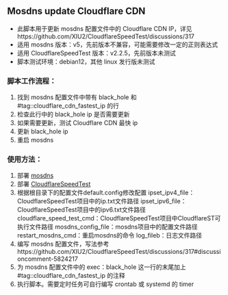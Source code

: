 ## Mosdns update Cloudflare CDN

- 此脚本用于更新 mosdns 配置文件中的 Cloudflare CDN IP，详见https://github.com/XIU2/CloudflareSpeedTest/discussions/317
- 适用 mosdns 版本：v5，先前版本不兼容，可能需要修改一定的正则表达式
- 适用 CloudflareSpeedTest 版本：v2.2.5，先前版本未测试
- 脚本测试环境：debian12，其他 linux 发行版未测试

### 脚本工作流程：

1. 找到 mosdns 配置文件中带有 black_hole 和#tag::cloudflare_cdn_fastest_ip 的行
2. 检查此行中的 black_hole ip 是否需要更新
3. 如果需要更新，测试 Cloudflare CDN 最快 ip
4. 更新 black_hole ip
5. 重启 mosdns

### 使用方法：

1. 部署 [mosdns](https://github.com/IrineSistiana/mosdns)
2. 部署 [CloudflareSpeedTest](https://github.com/XIU2/CloudflareSpeedTest)
3. 根据根目录下的配置文件default.config修改配置
   ipset_ipv4_file：CloudflareSpeedTest项目中的ip.txt文件路径
   ipset_ipv6_file：CloudflareSpeedTest项目中的ipv6.txt文件路径
   cloudflare_speed_test_cmd：CloudflareSpeedTest项目中CloudflareST可执行文件路径
   mosdns_config_file：mosdns项目中的配置文件路径
   restart_mosdns_cmd：重启mosdns的命令
   log_fileb：日志文件路径
4. 编写 mosdns 配置文件，写法参考https://github.com/XIU2/CloudflareSpeedTest/discussions/317#discussioncomment-5824217
5. 为 mosdns 配置文件中的 exec：black_hole 这一行的末尾加上#tag::cloudflare_cdn_fastest_ip 的注释
6. 执行脚本。需要定时任务可自行编写 crontab 或 systemd 的 timer
